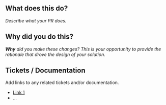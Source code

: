 ## What does this do?

_Describe what your PR does._

## Why did you do this?

_**Why** did you make these changes? This is your opportunity to provide the rationale that drove the design of your solution._

## Tickets / Documentation

Add links to any related tickets and/or documentation.

- [Link 1](http://example.com)
- ...